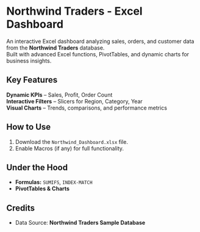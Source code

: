 # Northwind Traders - Excel Dashboard  
An interactive Excel dashboard analyzing sales, orders, and customer data from the **Northwind Traders** database.  
Built with advanced Excel functions, PivotTables, and dynamic charts for business insights.

## Key Features  
**Dynamic KPIs** – Sales, Profit, Order Count  
**Interactive Filters** – Slicers for Region, Category, Year  
**Visual Charts** – Trends, comparisons, and performance metrics  

## How to Use  
1. Download the `Northwind_Dashboard.xlsx` file.  
2. Enable Macros (if any) for full functionality.  

## Under the Hood  
- **Formulas:** `SUMIFS`, `INDEX-MATCH`  
- **PivotTables & Charts**  

## Credits  
- Data Source: **Northwind Traders Sample Database**  
